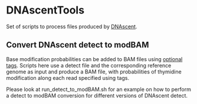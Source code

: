 # DNAscentTools

Set of scripts to process files produced by
[DNAscent](https://github.com/MBoemo/DNAscent).

## Convert DNAscent detect to modBAM

Base modification probabilities can be added to BAM files using
[optional tags](https://samtools.github.io/hts-specs/SAMtags.pdf).
Scripts here use a detect file and the corresponding reference
genome as input and produce a BAM file, with probabilities of
thymidine modification along each read specified using tags.

Please look at run_detect_to_modBAM.sh for an example on how to
perform a detect to modBAM conversion for different versions of DNAscent detect.
